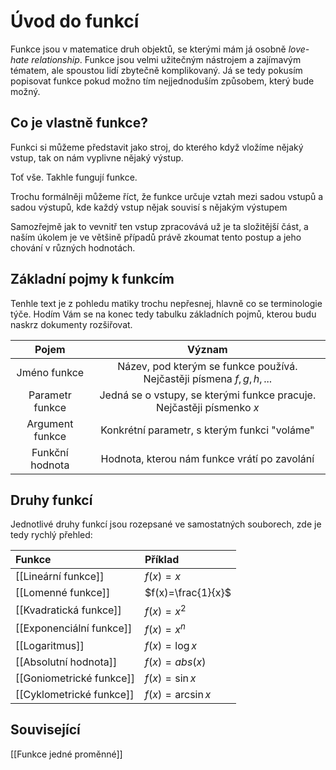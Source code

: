 # Úvod do funkcí
Funkce jsou v matematice druh objektů, se kterými mám já osobně *love-hate relationship*. Funkce jsou velmi užitečným nástrojem a zajímavým tématem, ale spoustou lidí zbytečně komplikovaný. Já se tedy pokusím popisovat funkce pokud možno tím nejjednoduším způsobem, který bude možný.

## Co je vlastně funkce?
Funkci si můžeme představit jako stroj, do kterého když vložíme nějaký vstup, tak on nám vyplivne nějaký výstup.

Toť vše. Takhle fungují funkce.

Trochu formálněji můžeme říct, že funkce určuje vztah mezi sadou vstupů a sadou výstupů, kde každý vstup nějak souvisí s nějakým výstupem

Samozřejmě jak to vevnitř ten vstup zpracovává už je ta složitější část, a naším úkolem je ve většině případů právě zkoumat tento postup a jeho chování v různých hodnotách. 

## Základní pojmy k funkcím
Tenhle text je z pohledu matiky trochu nepřesnej, hlavně co se terminologie týče. Hodím Vám se na konec tedy tabulku základních pojmů, kterou budu naskrz dokumenty rozšiřovat.

|Pojem|Význam|
|:--:|:--:|
|Jméno funkce|Název, pod kterým se funkce používá. Nejčastěji písmena $f, g, h, ...$|
|Parametr funkce|Jedná se o vstupy, se kterými funkce pracuje. Nejčastěji písmenko $x$|
|Argument funkce|Konkrétní parametr, s kterým funkci "voláme"|
|Funkční hodnota|Hodnota, kterou nám funkce vrátí po zavolání|

## Druhy funkcí
Jednotlivé druhy funkcí jsou rozepsané ve samostatných souborech, zde je tedy rychlý přehled:

|Funkce|Příklad|
|:--|:--|
|[[Lineární funkce]]|$f(x)=x$|
|[[Lomenné funkce]]|$f(x)=\frac{1}{x}$|
|[[Kvadratická funkce]]|$f(x)=x^2$|
|[[Exponenciální funkce]]|$f(x)=x^n$|
|[[Logaritmus]]|$f(x)=\log{x}$|
|[[Absolutní hodnota]]|$f(x)=abs({x})$|
|[[Goniometrické funkce]]|$f(x)=\sin{x}$|
|[[Cyklometrické funkce]]|$f(x)=\arcsin{x}$|

## Související
[[Funkce jedné proměnné]]